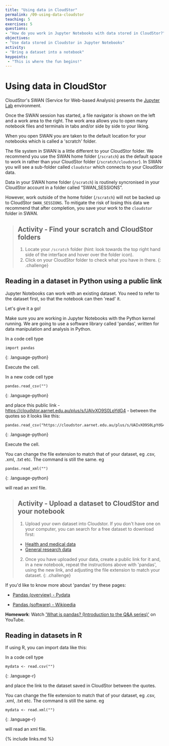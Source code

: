 ```yaml
---
title: "Using data in CloudStor"
permalink: /09-using-data-cloudstor
teaching: 5
exercises: 5
questions:
- "How do you work in Jupyter Notebooks with data stored in CloudStor?"
objectives:
- "Use data stored in Cloudstor in Jupyter Notebooks"
activity:
- "Bring a dataset into a notebook"
keypoints:
 - "This is where the fun begins!"
---
```


# Using data in CloudStor

CloudStor's SWAN (Service for Web-based Analysis) presents the
[Jupyter Lab](https://jupyterlab.readthedocs.io/en/stable/getting_started/overview.html) environment.

Once the SWAN session has started, a file navigator is shown on the left and a work area to the right.
The work area allows you to open many notebook files and terminals in tabs and/or side by side to your liking.

When you open SWAN you are taken to the default location for your notebooks which is called a 'scratch' folder.

The file system in SWAN is a little different to your CloudStor folder.
We recommend you use  the SWAN home folder (`/scratch`) as the default space to work in rather than your CloudStor  folder (`/scratch/cloudstor`). In SWAN you will see a sub-folder called `cloudstor` which connects to your CloudStor data.

Data in your SWAN home folder (`/scratch`) is routinely syncronised in your CloudStor account in a folder called “SWAN_SESSIONS”.

However, work outside of the home folder (`/scratch`) will not be backed up to CloudStor `SWAN_SESSIONS`. To mitigate the risk of losing this data we recommend that after completion, you save your work to the `cloudstor` folder in SWAN.

> ## Activity - Find your scratch and CloudStor folders
>
> 1. Locate your `/scratch` folder (hint: look towards the top right hand side of the interface and hover over the folder icon).
> 2. Click on your CloudStor folder to check what you have in there.
{: .challenge}

## Reading in a dataset in Python using a public link

Jupyter Notebooks can work with an existing dataset. You need to refer to the dataset first, so
 that the notebook can then 'read' it.

Let's give it a go!

Make sure you are working in Jupyter Notebooks with the Python kernel running.
 We are going to use a software library called 'pandas', written for data manipulation and
  analysis in Python.

In a code cell type

~~~
import pandas
~~~
{: .language-python}

Execute the cell.

In a new code cell type

~~~
pandas.read_csv("")
~~~
{: .language-python}

and place this public link - https://cloudstor.aarnet.edu.au/plus/s/UAIvXO9S0LpYdG4 -
between the quotes so it looks like this:

~~~
pandas.read_csv("https://cloudstor.aarnet.edu.au/plus/s/UAIvXO9S0LpYdG4")
~~~
{: .language-python}

Execute the cell.

You can change the file extension to match that of your dataset, eg .csv, .xml, .txt etc.
The command is still the same. eg

~~~
pandas.read_xml("")
~~~
{: .language-python}

will read an xml file.

> ## Activity - Upload a dataset to CloudStor and your notebook
>
> 1. Upload your own dataset into Cloudstor. If you don't have one on your computer, you can
 search for a free dataset to download first:
>
> - [Health and medical data](https://www.aihw.gov.au/about-our-data/accessing-australian-government-data)
> - [General research data](https://researchdata.edu.au/)
>
> 2. Once you have uploaded your data, create a public link for it and, in a new notebook, repeat
 the instructions above with 'pandas', using the new link, and adjusting the file extension to
  match your dataset.
{: .challenge}

If you'd like to know more about 'pandas' try these pages:

- [Pandas (overview) - Pydata](https://pandas.pydata.org/pandas-docs/stable/getting_started/overview.html)

- [Pandas (software) - Wikipedia](https://en.m.wikipedia.org/wiki/Pandas_(software))

**Homework**: Watch ['What is pandas? (Introduction to the Q&A series)'](https://www.youtube.com/watch?v=yzIMircGU5I) on YouTube.

## Reading in datasets in R

If using R, you can import data like this:

In a code cell type

~~~
mydata <- read.csv("")
~~~
{: .language-r}

and place the link to the dataset saved in CloudStor between the quotes.

You can change the file extension to match that of your dataset, eg .csv, .xml, .txt etc.
The command is still the same. eg

~~~
mydata <- read.xml("")
~~~
{: .language-r}

will read an xml file.

{% include links.md %}
